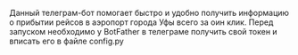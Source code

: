 Данный телеграм-бот помогает быстро и удобно получить информацию о прибытии рейсов в аэропорт города Уфы всего за оин клик.
Перед запуском необходимо у BotFather в телеграме получить свой токен и вписать его в файле config.py
